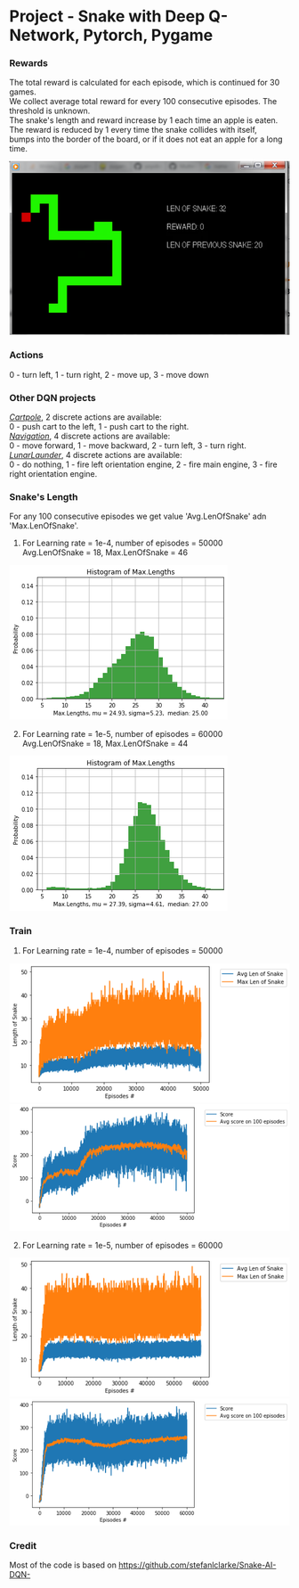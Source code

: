 # Project - Snake with Deep Q-Network, Pytorch, Pygame

### Rewards

The total reward is calculated for each episode, which is continued for 30 games.   
We collect average total reward for every 100 consecutive episodes. The threshold is unknown.    
The snake's length and reward increase by 1 each time an apple is eaten.    
The reward is reduced by 1 every time the snake collides with itself,    
bumps into the border of the board, or if it does not eat an apple for a long time. 

![](images/snake.png)

### Actions
0 - turn left,  1 - turn right, 2 - move up, 3 - move down


### Other DQN projects

[_Cartpole_](https://github.com/Rafael1s/Deep-Reinforcement-Learning-Udacity/edit/master/Cartpole-Deep-Q-Learning), 2 discrete actions are available:  
0 - push cart to the left, 1 - push cart to the right.     
[_Navigation_](https://github.com/Rafael1s/Deep-Reinforcement-Learning-Udacity/tree/master/Project-1_Navigation-DQN), 4 discrete actions are available:     
0 - move forward, 1 - move backward, 2 - turn left, 3 - turn right.    
[_LunarLaunder_](https://github.com/Rafael1s/Deep-Reinforcement-Learning-Udacity/new/master/LunarLander-v2-DQN), 4 discrete actions are available:  
 0 - do nothing, 1 - fire left orientation engine, 2 - fire main engine,  3 - fire right orientation engine.   
 
 ### Snake's Length
 
 For any 100 consecutive episodes we get value 'Avg.LenOfSnake' adn 'Max.LenOfSnake'.
 
 1.  For Learning rate = 1e-4, number of episodes = 50000      
 Avg.LenOfSnake = 18,  Max.LenOfSnake = 46    
 
 ![](images/hist-snake_lr-e-4.png)    
 
 2.  For Learning rate = 1e-5, number of episodes = 60000    
 Avg.LenOfSnake = 18,  Max.LenOfSnake = 44    
 
 ![](images/hist-snake-lr-e-5.png)    
 
 ### Train
 
 1.  For Learning rate = 1e-4, number of episodes = 50000   
 
 ![](images/len_snake_lr0.0001_max-avglen=18_max-maxlen=46.png)   
 ![](images/snake-ai-dqn-lr0.0001_50000epis.png)   
 
 2.  For Learning rate = 1e-5, number of episodes = 60000    
 
 ![](images/len_snake_lr0.00001_max-avglen=18_max-maxlen=44.png)
 ![](images/snake-ai-dqn-lr0.00001_60000epis.png)
 
 ### Credit
 
 Most of the code is based on https://github.com/stefanlclarke/Snake-AI-DQN-

 
 
 
